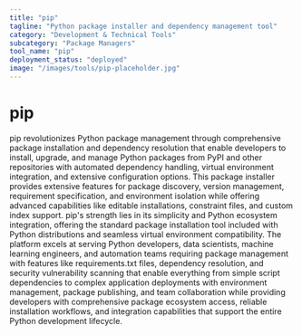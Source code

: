 ```yaml
---
title: "pip"
tagline: "Python package installer and dependency management tool"
category: "Development & Technical Tools"
subcategory: "Package Managers"
tool_name: "pip"
deployment_status: "deployed"
image: "/images/tools/pip-placeholder.jpg"
---
```


# pip

pip revolutionizes Python package management through comprehensive package installation and dependency resolution that enable developers to install, upgrade, and manage Python packages from PyPI and other repositories with automated dependency handling, virtual environment integration, and extensive configuration options. This package installer provides extensive features for package discovery, version management, requirement specification, and environment isolation while offering advanced capabilities like editable installations, constraint files, and custom index support. pip's strength lies in its simplicity and Python ecosystem integration, offering the standard package installation tool included with Python distributions and seamless virtual environment compatibility. The platform excels at serving Python developers, data scientists, machine learning engineers, and automation teams requiring package management with features like requirements.txt files, dependency resolution, and security vulnerability scanning that enable everything from simple script dependencies to complex application deployments with environment management, package publishing, and team collaboration while providing developers with comprehensive package ecosystem access, reliable installation workflows, and integration capabilities that support the entire Python development lifecycle.